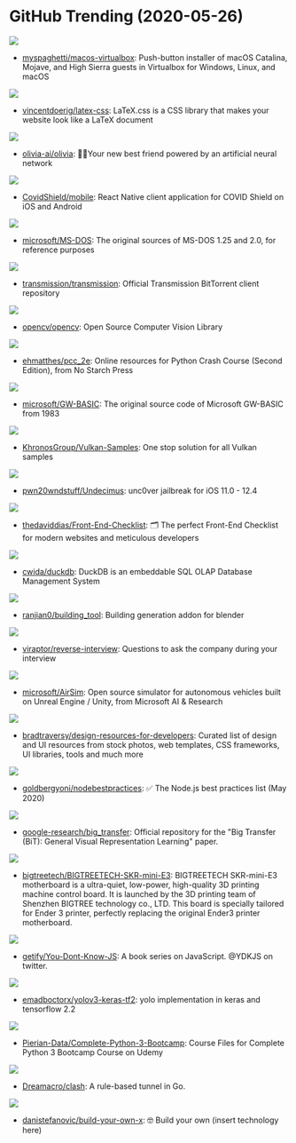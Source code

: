 # GitHub Trending (2020-05-26)

![](https://img.shields.io/badge/Shell-New%20995-green?style=flat-square&logo=appveyor)
- [myspaghetti/macos-virtualbox](https://github.com/myspaghetti/macos-virtualbox): Push-button installer of macOS Catalina, Mojave, and High Sierra guests in Virtualbox for Windows, Linux, and macOS

![](https://img.shields.io/badge/HTML-New%20577-green?style=flat-square&logo=appveyor)
- [vincentdoerig/latex-css](https://github.com/vincentdoerig/latex-css): LaTeX.css is a CSS library that makes your website look like a LaTeX document

![](https://img.shields.io/badge/Go-New%20229-green?style=flat-square&logo=appveyor)
- [olivia-ai/olivia](https://github.com/olivia-ai/olivia): 💁‍♀️Your new best friend powered by an artificial neural network

![](https://img.shields.io/badge/TypeScript-New%2057-green?style=flat-square&logo=appveyor)
- [CovidShield/mobile](https://github.com/CovidShield/mobile): React Native client application for COVID Shield on iOS and Android

![](https://img.shields.io/badge/Assembly-New%2071-green?style=flat-square&logo=appveyor)
- [microsoft/MS-DOS](https://github.com/microsoft/MS-DOS): The original sources of MS-DOS 1.25 and 2.0, for reference purposes

![](https://img.shields.io/badge/C-New%20131-green?style=flat-square&logo=appveyor)
- [transmission/transmission](https://github.com/transmission/transmission): Official Transmission BitTorrent client repository

![](https://img.shields.io/badge/C%2B%2B-New%2060-green?style=flat-square&logo=appveyor)
- [opencv/opencv](https://github.com/opencv/opencv): Open Source Computer Vision Library

![](https://img.shields.io/badge/HTML-New%2016-green?style=flat-square&logo=appveyor)
- [ehmatthes/pcc_2e](https://github.com/ehmatthes/pcc_2e): Online resources for Python Crash Course (Second Edition), from No Starch Press

![](https://img.shields.io/badge/C%2B%2B-New%20227-green?style=flat-square&logo=appveyor)
- [microsoft/GW-BASIC](https://github.com/microsoft/GW-BASIC): The original source code of Microsoft GW-BASIC from 1983

![](https://img.shields.io/badge/C%2B%2B-New%2025-green?style=flat-square&logo=appveyor)
- [KhronosGroup/Vulkan-Samples](https://github.com/KhronosGroup/Vulkan-Samples): One stop solution for all Vulkan samples

![](https://img.shields.io/badge/C-New%2054-green?style=flat-square&logo=appveyor)
- [pwn20wndstuff/Undecimus](https://github.com/pwn20wndstuff/Undecimus): unc0ver jailbreak for iOS 11.0 - 12.4

![](https://img.shields.io/badge/none-New%20231-green?style=flat-square&logo=appveyor)
- [thedaviddias/Front-End-Checklist](https://github.com/thedaviddias/Front-End-Checklist): 🗂 The perfect Front-End Checklist for modern websites and meticulous developers

![](https://img.shields.io/badge/C%2B%2B-New%20120-green?style=flat-square&logo=appveyor)
- [cwida/duckdb](https://github.com/cwida/duckdb): DuckDB is an embeddable SQL OLAP Database Management System

![](https://img.shields.io/badge/Python-New%2046-green?style=flat-square&logo=appveyor)
- [ranjian0/building_tool](https://github.com/ranjian0/building_tool): Building generation addon for blender

![](https://img.shields.io/badge/none-New%2089-green?style=flat-square&logo=appveyor)
- [viraptor/reverse-interview](https://github.com/viraptor/reverse-interview): Questions to ask the company during your interview

![](https://img.shields.io/badge/C%2B%2B-New%2031-green?style=flat-square&logo=appveyor)
- [microsoft/AirSim](https://github.com/microsoft/AirSim): Open source simulator for autonomous vehicles built on Unreal Engine / Unity, from Microsoft AI & Research

![](https://img.shields.io/badge/none-New%20496-green?style=flat-square&logo=appveyor)
- [bradtraversy/design-resources-for-developers](https://github.com/bradtraversy/design-resources-for-developers): Curated list of design and UI resources from stock photos, web templates, CSS frameworks, UI libraries, tools and much more

![](https://img.shields.io/badge/JavaScript-New%20256-green?style=flat-square&logo=appveyor)
- [goldbergyoni/nodebestpractices](https://github.com/goldbergyoni/nodebestpractices): ✅ The Node.js best practices list (May 2020)

![](https://img.shields.io/badge/Python-New%20150-green?style=flat-square&logo=appveyor)
- [google-research/big_transfer](https://github.com/google-research/big_transfer): Official repository for the "Big Transfer (BiT): General Visual Representation Learning" paper.

![](https://img.shields.io/badge/C%2B%2B-New%202-green?style=flat-square&logo=appveyor)
- [bigtreetech/BIGTREETECH-SKR-mini-E3](https://github.com/bigtreetech/BIGTREETECH-SKR-mini-E3): BIGTREETECH SKR-mini-E3 motherboard is a ultra-quiet, low-power, high-quality 3D printing machine control board. It is launched by the 3D printing team of Shenzhen BIGTREE technology co., LTD. This board is specially tailored for Ender 3 printer, perfectly replacing the original Ender3 printer motherboard.

![](https://img.shields.io/badge/none-New%20182-green?style=flat-square&logo=appveyor)
- [getify/You-Dont-Know-JS](https://github.com/getify/You-Dont-Know-JS): A book series on JavaScript. @YDKJS on twitter.

![](https://img.shields.io/badge/Python-New%2092-green?style=flat-square&logo=appveyor)
- [emadboctorx/yolov3-keras-tf2](https://github.com/emadboctorx/yolov3-keras-tf2): yolo implementation in keras and tensorflow 2.2

![](https://img.shields.io/badge/Jupyter%20Notebook-New%2034-green?style=flat-square&logo=appveyor)
- [Pierian-Data/Complete-Python-3-Bootcamp](https://github.com/Pierian-Data/Complete-Python-3-Bootcamp): Course Files for Complete Python 3 Bootcamp Course on Udemy

![](https://img.shields.io/badge/Go-New%2053-green?style=flat-square&logo=appveyor)
- [Dreamacro/clash](https://github.com/Dreamacro/clash): A rule-based tunnel in Go.

![](https://img.shields.io/badge/none-New%20795-green?style=flat-square&logo=appveyor)
- [danistefanovic/build-your-own-x](https://github.com/danistefanovic/build-your-own-x): 🤓 Build your own (insert technology here)

